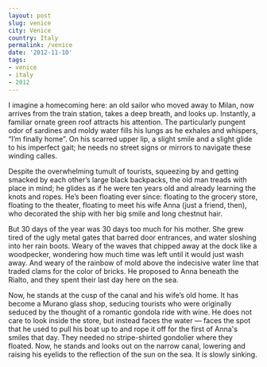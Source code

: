 ```yaml
---
layout: post
slug: venice
city: Venice
country: Italy
permalink: /venice
date: '2012-11-10'
tags:
- venice
- italy
- 2012
---
```

I imagine a homecoming here: an old sailor who moved away to Milan, now arrives from the train station, takes a deep breath, and looks up. Instantly, a familiar ornate green roof attracts his attention. The particularly pungent odor of sardines and moldy water fills his lungs as he exhales and whispers, “I’m finally home”. On his scarred upper lip, a slight smile and a slight glide to his imperfect gait; he needs no street signs or mirrors to navigate these winding calles.

Despite the overwhelming tumult of tourists, squeezing by and getting smacked by each other’s large black backpacks, the old man treads with place in mind; he glides as if he were ten years old and already learning the knots and ropes. He’s been floating ever since: floating to the grocery store, floating to the theater, floating to meet his wife Anna (just a friend, then), who decorated the ship with her big smile and long chestnut hair.

But 30 days of the year was 30 days too much for his mother. She grew tired of the ugly metal gates that barred door entrances, and water sloshing into her rain boots. Weary of the waves that chipped away at the dock like a woodpecker, wondering how much time was left until it would just wash away. And weary of the rainbow of mold above the indecisive water line that traded clams for the color of bricks. He proposed to Anna beneath the Rialto, and they spent their last day here on the sea.

Now, he stands at the cusp of the canal and his wife’s old home. It has become a Murano glass shop, seducing tourists who were originally seduced by the thought of a romantic gondola ride with wine. He does not care to look inside the store, but instead faces the water — faces the spot that he used to pull his boat up to and rope it off for the first of Anna's smiles that day. They needed no stripe-shirted gondolier where they floated. Now, he stands and looks out on the narrow canal, lowering and raising his eyelids to the reflection of the sun on the sea. It is slowly sinking.